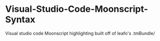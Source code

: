 # Visual-Studio-Code-Moonscript-Syntax
Visual studio code Moonscript highlighting built off of leafo's .tmBundle/
